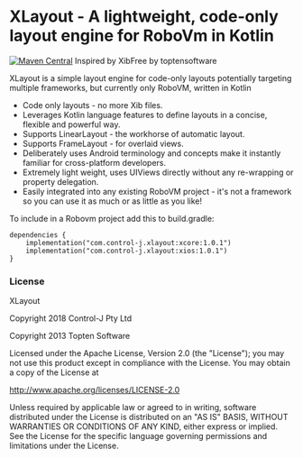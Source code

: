 # XLayout - A lightweight, code-only layout engine for RoboVm in Kotlin

[![Maven Central](https://maven-badges.herokuapp.com/maven-central/com.control-j.xlayout/core/badge.png)](https://maven-badges.herokuapp.com/maven-central/com.control-j.xlayout/core/badge.png)
Inspired by XibFree by toptensoftware

XLayout is a simple layout engine for code-only layouts potentially targeting multiple frameworks, but currently only  RoboVM, written in Kotlin

* Code only layouts - no more Xib files.
* Leverages Kotlin language features to define layouts in a concise, flexible and powerful way.
* Supports LinearLayout - the workhorse of automatic layout.
* Supports FrameLayout - for overlaid views.
* Deliberately uses Android terminology and concepts make it instantly familiar for cross-platform developers.
* Extremely light weight, uses UIViews directly without any re-wrapping or property delegation.
* Easily integrated into any existing RoboVM project - it's not a framework so you can use it as much or as little as you like!

To include in a Robovm project add this to build.gradle:

````
dependencies {
    implementation("com.control-j.xlayout:xcore:1.0.1")
    implementation("com.control-j.xlayout:xios:1.0.1")
}
````

### License

XLayout

Copyright 2018 Control-J Pty Ltd

Copyright 2013 Topten Software

Licensed under the Apache License, Version 2.0 (the "License");
you may not use this product except in compliance with the License.
You may obtain a copy of the License at

<http://www.apache.org/licenses/LICENSE-2.0>

Unless required by applicable law or agreed to in writing, software
distributed under the License is distributed on an "AS IS" BASIS,
WITHOUT WARRANTIES OR CONDITIONS OF ANY KIND, either express or implied.
See the License for the specific language governing permissions and
limitations under the License.

 


